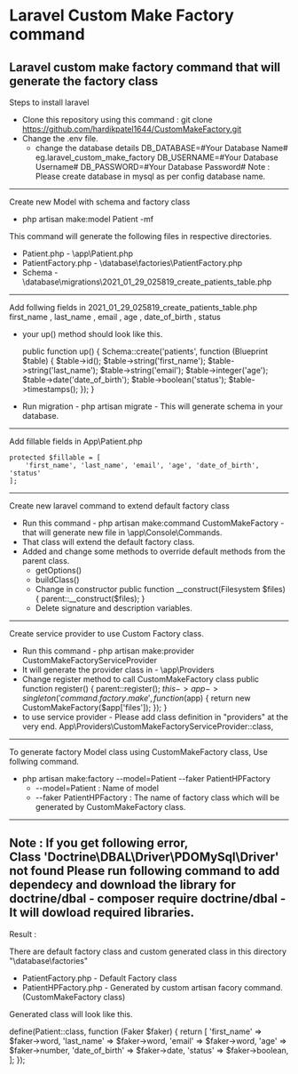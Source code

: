 # Laravel Custom Make Factory command
  Laravel custom make factory command that will generate the factory class
------------------------------------------------------------------------------------------
Steps to install laravel 
- Clone this repository using this command : git clone https://github.com/hardikpatel1644/CustomMakeFactory.git
- Change the .env file.
    - change the database details 
        DB_DATABASE=#Your Database Name# eg.laravel_custom_make_factory
        DB_USERNAME=#Your Database Username#
        DB_PASSWORD=#Your Database Password#
Note :  Please create database in mysql as per config database name.
------------------------------------------------------------------------------------------
Create new Model with schema and factory class
- php artisan make:model Patient -mf

This command will generate the following files in respective directories.
- Patient.php - \app\Patient.php
- PatientFactory.php - \database\factories\PatientFactory.php
- Schema -  \database\migrations\2021_01_29_025819_create_patients_table.php
------------------------------------------------------------------------------------------
Add follwing fields in 2021_01_29_025819_create_patients_table.php
first_name , last_name , email , age , date_of_birth , status
- your up() method should look like this.

    public function up()
    {
        Schema::create('patients', function (Blueprint $table) {
            $table->id();
            $table->string('first_name');
            $table->string('last_name');
            $table->string('email');
            $table->integer('age');
            $table->date('date_of_birth');
            $table->boolean('status');
            $table->timestamps();
        });
    }
- Run migration - php artisan migrate - This will generate schema in your database.
------------------------------------------------------------------------------------------
Add fillable fields in App\Patient.php 

    protected $fillable = [
        'first_name', 'last_name', 'email', 'age', 'date_of_birth', 'status'
    ];
------------------------------------------------------------------------------------------
Create new laravel command to extend default factory class
- Run this command - php artisan make:command CustomMakeFactory - that will generate new file in \app\Console\Commands.
- That class will extend the default factory class.
- Added and change some methods to override default methods from the parent class.
    - getOptions()
    - buildClass()
    - Change in constructor 
        public function __construct(Filesystem $files)
        {
            parent::__construct($files);
        }
    - Delete signature and description variables.
------------------------------------------------------------------------------------------
Create service provider to use Custom Factory class.
- Run this command -  php artisan make:provider CustomMakeFactoryServiceProvider
- It will generate the provider class in - \app\Providers
- Change register method to call CustomMakeFactory class
    public function register()
    {
        parent::register();
        $this->app->singleton('command.factory.make', function ($app) {
            return new CustomMakeFactory($app['files']);
        });
    }
- to use service provider - Please add class definition in "providers" at the very end.
           App\Providers\CustomMakeFactoryServiceProvider::class,
------------------------------------------------------------------------------------------
To generate factory Model class using CustomMakeFactory class, Use follwing command.
- php artisan make:factory --model=Patient --faker PatientHPFactory
    - --model=Patient : Name of model
    - --faker PatientHPFactory : The name of factory class which will be generated by CustomMakeFactory class.
-----------------------------------------------------------------------------------------

Note : If you get following error,  
        Class 'Doctrine\DBAL\Driver\PDOMySql\Driver' not found
        Please run following command to add dependecy and download the library for doctrine/dbal
      - composer require doctrine/dbal - It will dowload required libraries.
-----------------------------------------------------------------------------------------

Result :

There are default factory class and custom generated class in this directory "\database\factories"
- PatientFactory.php - Default Factory class 
- PatientHPFactory.php - Generated by custom artisan facory command. (CustomMakeFactory class)

Generated class will look like this.

<?php

/** @var \Illuminate\Database\Eloquent\Factory $factory */

use App\Patient;
use Faker\Generator as Faker;

$factory->define(Patient::class, function (Faker $faker) {
    return [
        'first_name' => $faker->word,
		'last_name' => $faker->word,
		'email' => $faker->word,
		'age' => $faker->number,
		'date_of_birth' => $faker->date,
		'status' => $faker->boolean,
		
    ];
});









